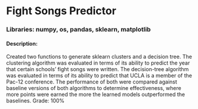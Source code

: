 # **Fight Songs Predictor**
### Libraries: numpy, os, pandas, sklearn, matplotlib
#### Description: 
Created two functions to generate sklearn clusters and a decision tree. The clustering algorithm was evaluated in terms of its ability to predict the year that certain schools’ fight songs were written. The decision-tree algorithm was evaluated in terms of its ability to predict that UCLA is a member of the Pac-12 conference. The performance of both were compared against baseline versions of both algorithms to determine effectiveness, where more points were earned the more the learned models outperformed the baselines. Grade: 100%
